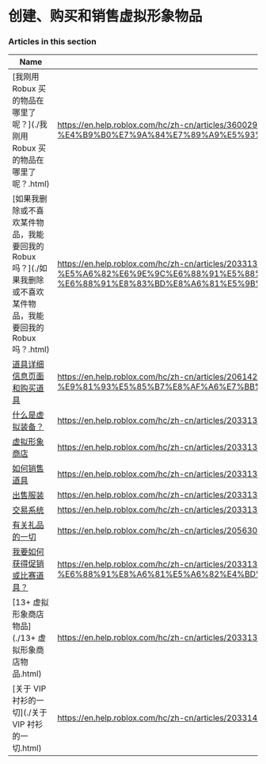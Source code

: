 # 创建、购买和销售虚拟形象物品  
### Articles in this section
Name|URL
-|-
[我刚用 Robux 买的物品在哪里了呢？](./我刚用 Robux 买的物品在哪里了呢？.html) |https://en.help.roblox.com/hc/zh-cn/articles/360029542532-%E6%88%91%E5%88%9A%E7%94%A8-Robux-%E4%B9%B0%E7%9A%84%E7%89%A9%E5%93%81%E5%9C%A8%E5%93%AA%E9%87%8C%E4%BA%86%E5%91%A2-
[如果我删除或不喜欢某件物品，我能要回我的 Robux 吗？](./如果我删除或不喜欢某件物品，我能要回我的 Robux 吗？.html) |https://en.help.roblox.com/hc/zh-cn/articles/203313290-%E5%A6%82%E6%9E%9C%E6%88%91%E5%88%A0%E9%99%A4%E6%88%96%E4%B8%8D%E5%96%9C%E6%AC%A2%E6%9F%90%E4%BB%B6%E7%89%A9%E5%93%81-%E6%88%91%E8%83%BD%E8%A6%81%E5%9B%9E%E6%88%91%E7%9A%84-Robux-%E5%90%97-
[道具详细信息页面和购买道具](./道具详细信息页面和购买道具.html) |https://en.help.roblox.com/hc/zh-cn/articles/206142306-%E9%81%93%E5%85%B7%E8%AF%A6%E7%BB%86%E4%BF%A1%E6%81%AF%E9%A1%B5%E9%9D%A2%E5%92%8C%E8%B4%AD%E4%B9%B0%E9%81%93%E5%85%B7
[什么是虚拟装备？](./什么是虚拟装备？.html) |https://en.help.roblox.com/hc/zh-cn/articles/203313630-%E4%BB%80%E4%B9%88%E6%98%AF%E8%99%9A%E6%8B%9F%E8%A3%85%E5%A4%87-
[虚拟形象商店](./虚拟形象商店.html) |https://en.help.roblox.com/hc/zh-cn/articles/203313300-%E8%99%9A%E6%8B%9F%E5%BD%A2%E8%B1%A1%E5%95%86%E5%BA%97
[如何销售道具](./如何销售道具.html) |https://en.help.roblox.com/hc/zh-cn/articles/203313260-%E5%A6%82%E4%BD%95%E9%94%80%E5%94%AE%E9%81%93%E5%85%B7
[出售服装](./出售服装.html) |https://en.help.roblox.com/hc/zh-cn/articles/203313180-%E5%87%BA%E5%94%AE%E6%9C%8D%E8%A3%85
[交易系统](./交易系统.html) |https://en.help.roblox.com/hc/zh-cn/articles/203313310-%E4%BA%A4%E6%98%93%E7%B3%BB%E7%BB%9F
[有关礼品的一切](./有关礼品的一切.html) |https://en.help.roblox.com/hc/zh-cn/articles/205630374-%E6%9C%89%E5%85%B3%E7%A4%BC%E5%93%81%E7%9A%84%E4%B8%80%E5%88%87
[我要如何获得促销或比赛道具？](./我要如何获得促销或比赛道具？.html) |https://en.help.roblox.com/hc/zh-cn/articles/203313270-%E6%88%91%E8%A6%81%E5%A6%82%E4%BD%95%E8%8E%B7%E5%BE%97%E4%BF%83%E9%94%80%E6%88%96%E6%AF%94%E8%B5%9B%E9%81%93%E5%85%B7-
[13+ 虚拟形象商店物品](./13+ 虚拟形象商店物品.html) |https://en.help.roblox.com/hc/zh-cn/articles/203313320-13-%E8%99%9A%E6%8B%9F%E5%BD%A2%E8%B1%A1%E5%95%86%E5%BA%97%E7%89%A9%E5%93%81
[关于 VIP 衬衫的一切](./关于 VIP 衬衫的一切.html) |https://en.help.roblox.com/hc/zh-cn/articles/203314080-%E5%85%B3%E4%BA%8E-VIP-%E8%A1%AC%E8%A1%AB%E7%9A%84%E4%B8%80%E5%88%87